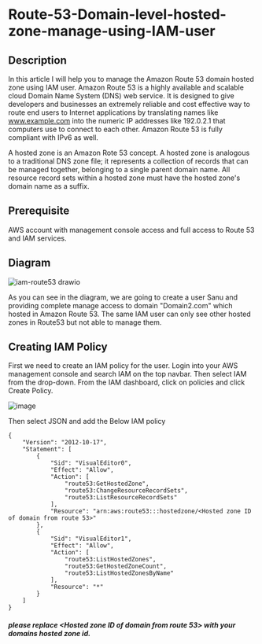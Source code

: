 # Route-53-Domain-level-hosted-zone-manage-using-IAM-user

## Description

In this article I will help you to manage the Amazon Route 53 domain hosted zone using IAM user. 
Amazon Route 53 is a highly available and scalable cloud Domain Name System (DNS) web service. It is designed to give developers and businesses an extremely reliable and cost effective way to route end users to Internet applications by translating names like www.example.com into the numeric IP addresses like 192.0.2.1 that computers use to connect to each other. Amazon Route 53 is fully compliant with IPv6 as well.

A hosted zone is an Amazon Rote 53 concept. A hosted zone is analogous to a traditional DNS zone file; it represents a collection of records that can be managed together, belonging to a single parent domain name. All resource record sets within a hosted zone must have the hosted zone's domain name as a suffix.

## Prerequisite

AWS account with management console access and full access to Route 53 and IAM services.

## Diagram

![iam-route53 drawio](https://user-images.githubusercontent.com/100775801/161685467-bd6c881f-15aa-4a52-97bf-a483bc25dbb1.png)

As you can see in the diagram, we are going to create a user Sanu and providing complete manage access to domain "Domain2.com" which hosted in Amazon Route 53.
The same IAM user can only see other hosted zones in Route53 but not able to manage them.

## Creating IAM Policy

First we need to create an IAM policy for the user. Login into your AWS management console and search IAM on the top navbar. Then select IAM from the drop-down. From the IAM dashboard, click on policies and click Create Policy.

![image](https://user-images.githubusercontent.com/100775801/161687654-6d00b5a0-4537-44ca-8e9b-4d9abc689ddc.png)

Then select JSON and add the Below IAM policy

~~~
{
    "Version": "2012-10-17",
    "Statement": [
        {
            "Sid": "VisualEditor0",
            "Effect": "Allow",
            "Action": [
                "route53:GetHostedZone",
                "route53:ChangeResourceRecordSets",
                "route53:ListResourceRecordSets"
            ],
            "Resource": "arn:aws:route53:::hostedzone/<Hosted zone ID of domain from route 53>"
        },
        {
            "Sid": "VisualEditor1",
            "Effect": "Allow",
            "Action": [
                "route53:ListHostedZones",
                "route53:GetHostedZoneCount",
                "route53:ListHostedZonesByName"
            ],
            "Resource": "*"
        }
    ]
}
~~~

##### please replace <Hosted zone ID of domain from route 53> with your domains hosted zone id.
